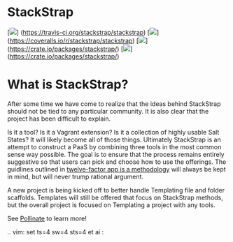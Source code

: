 StackStrap
==========
[![](https://api.travis-ci.org/stackstrap/stackstrap.png?branch=master)]
(https://travis-ci.org/stackstrap/stackstrap)
[![](https://coveralls.io/repos/stackstrap/stackstrap/badge.png)]
(https://coveralls.io/r/stackstrap/stackstrap)
[![](https://pypip.in/v/stackstrap/badge.png)]
(https://crate.io/packages/stackstrap/)
[![](https://pypip.in/d/stackstrap/badge.png)]
(https://crate.io/packages/stackstrap/)

What is StackStrap?
===================
After some time we have come to realize that the ideas behind StackStrap
should not be tied to any particular community. It is also clear that
the project has been difficult to explain.

Is it a tool? Is it a Vagrant extension? Is it a collection of highly usable
Salt States? It will likely become all of those things. Ultimately StackStrap
is an attempt to construct a PaaS by combining three tools in the most common
sense way possible. The goal is to ensure that the process remains entirely
suggestive so that users can pick and choose how to use the offerings.
The guidlines outlined in [twelve-factor app is a methodology][twelve-factor]
will always be kept in mind, but will never trump rational argument.

A new project is being kicked off to better handle Templating file and folder
scaffolds. Templates will still be offered that focus on StackStrap methods,
but the overall project is focused on Templating a project with any tools.

See [Pollinate][pollinate] to learn more!

[twelve-factor]: http://12factor.net/
[pollinate]: https://github.com/codingcoop/pollinate

.. vim: set ts=4 sw=4 sts=4 et ai :
